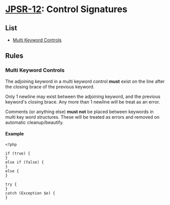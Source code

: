 # [JPSR-12](../JPSR12.md): Control Signatures

## List

- [Multi Keyword Controls](#multi-keyword-controls)

## Rules

### Multi Keyword Controls

The adjoining keyword in a multi keyword control **must** exist on the line
after the closing brace of the previous keyword.

Only 1 newline may exist between the adjoining keyword, and the previous
keyword's closing brace. Any more than 1 newline will be treat as an error.

Comments (or anything else) **must not** be placed between keywords in multi key
word structures. These will be treated as errors and removed on automatic
cleanup/beautify.

#### Example

```
<?php

if (true) {
}
else if (false) {
}
else {
}

try {
}
catch (Exception $e) {
}
```
